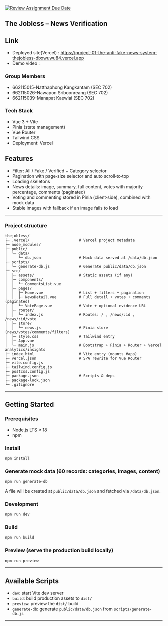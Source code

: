[![Review Assignment Due Date](https://classroom.github.com/assets/deadline-readme-button-22041afd0340ce965d47ae6ef1cefeee28c7c493a6346c4f15d667ab976d596c.svg)](https://classroom.github.com/a/k6kO_4Go)


## The Jobless – News Verification

## Link
  * Deployed site(Vercel) : https://project-01-the-anti-fake-news-system-thejobless-dbxwuwu84.vercel.app
  * Demo video :

### Group Members
- 662115015-Natthaphong Kangkantam (SEC 702)
- 662115026-Nawapon Sriboonreang (SEC 702)
- 662115039-Manapat Kaewlai (SEC 702)

### Tech Stack
- Vue 3 + Vite
- Pinia (state management)
- Vue Router
- Tailwind CSS
- Deployment: Vercel

## Features
- Filter: All / Fake / Verified + Category selector
- Pagination with page‑size selector and auto scroll‑to‑top
- Loading skeletons
- News details: image, summary, full content, votes with majority percentage, comments (paginated)
- Voting and commenting stored in Pinia (client‑side), combined with mock data
- Stable images with fallback if an image fails to load

---
### Project structure
```text
thejobless/
├─ .vercel/                      # Vercel project metadata
├─ node_modules/
├─ public/
│  └─ data/
│     └─ db.json                 # Mock data served at /data/db.json
├─ scripts/
│  └─ generate-db.js             # Generate public/data/db.json
├─ src/
│  ├─ assets/                    # Static assets (if any)
│  ├─ components/
│  │  └─ CommentsList.vue
│  ├─ pages/
│  │  ├─ Home.vue                # List + filters + pagination
│  │  ├─ NewsDetail.vue          # Full detail + votes + comments (paginated)
│  │  └─ VotePage.vue            # Vote + optional evidence URL
│  ├─ router/
│  │  └─ index.js                # Routes: / , /news/:id , /news/:id/vote
│  ├─ store/
│  │  └─ news.js                 # Pinia store (news/votes/comments/filters)
│  ├─ style.css                  # Tailwind entry
│  ├─ App.vue
│  └─ main.js                    # Bootstrap + Pinia + Router + Vercel analytics/insights
├─ index.html                    # Vite entry (mounts #app)
├─ vercel.json                   # SPA rewrite for Vue Router
├─ vite.config.js
├─ tailwind.config.js
├─ postcss.config.js
├─ package.json                  # Scripts & deps
├─ package-lock.json
└─ .gitignore
```
---
## Getting Started

### Prerequisites
- Node.js LTS ≥ 18
- npm

### Install
```bash
npm install
```

### Generate mock data (60 records: categories, images, content)
```bash
npm run generate-db
```
A file will be created at `public/data/db.json` and fetched via `/data/db.json`.

### Development
```bash
npm run dev
```

### Build
```bash
npm run build
```

### Preview (serve the production build locally)
```bash
npm run preview
```

---

## Available Scripts
- `dev`: start Vite dev server
- `build`: build production assets to `dist/`
- `preview`: preview the `dist/` build
- `generate-db`: generate `public/data/db.json` from `scripts/generate-db.js`

---

